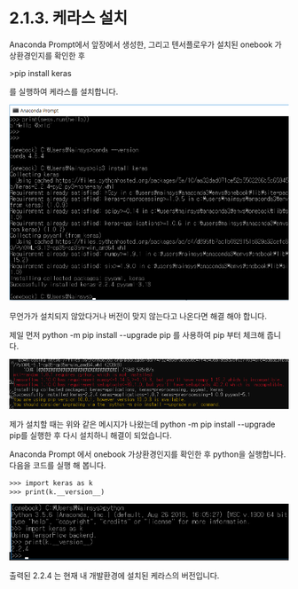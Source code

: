 # 2.1.3.     케라스 설치


  
Anaconda Prompt에서 앞장에서 생성한, 그리고 텐서플로우가 설치된  onebook 가상환경인지를 확인한 후

&gt;pip install keras

를 실행하여 케라스를 설치합니다.

![](../../.gitbook/assets/213-1.png)

무언가가 설치되지 않았다거나 버전이 맞지 않는다고 나온다면 해결 해야 합니다.

제일 먼저 python -m pip install --upgrade pip 를 사용하여 pip 부터 체크해 줍니다.

![](../../.gitbook/assets/1150.png)

제가 설치할 때는 위와 같은 메시지가 나왔는데 python -m pip install --upgrade pip를 실행한 후 다시 설치하니 해결이 되었습니다.

Anaconda Prompt 에서 onebook 가상환경인지를 확인한 후 python을 실행합니다.  다음을 코드를 실행 해 봅니다.

```text
>>> import keras as k
>>> print(k.__version__)
```

![](../../.gitbook/assets/213-2.png)

출력된 2.2.4 는 현재 내 개발환경에 설치된 케라스의 버전입니다.

